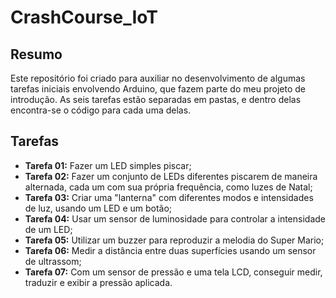 # CrashCourse_IoT
## Resumo
Este repositório foi criado para auxiliar no desenvolvimento de algumas tarefas iniciais envolvendo Arduino, que fazem parte do meu projeto de introdução. As seis tarefas estão separadas em pastas, e dentro delas encontra-se o código para cada uma delas.
## Tarefas
* **Tarefa 01:** Fazer um LED simples piscar;
* **Tarefa 02:** Fazer um conjunto de LEDs diferentes piscarem de maneira alternada, cada um com sua própria frequência, como luzes de Natal;
* **Tarefa 03:** Criar uma "lanterna" com diferentes modos e intensidades de luz, usando um LED e um botão;
* **Tarefa 04:** Usar um sensor de luminosidade para controlar a intensidade de um LED;
* **Tarefa 05:** Utilizar um buzzer para reproduzir a melodia do Super Mario;
* **Tarefa 06:** Medir a distância entre duas superfícies usando um sensor de ultrassom;
* **Tarefa 07:** Com um sensor de pressão e uma tela LCD, conseguir medir, traduzir e exibir a pressão aplicada.
